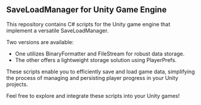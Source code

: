 ## SaveLoadManager for Unity Game Engine

This repository contains C# scripts for the Unity game engine that implement a versatile SaveLoadManager. 

Two versions are available:
- One utilizes BinaryFormatter and FileStream for robust data storage.
- The other offers a lightweight storage solution using PlayerPrefs.

These scripts enable you to efficiently save and load game data, simplifying the process of managing and persisting player progress in your Unity projects.

Feel free to explore and integrate these scripts into your Unity games!